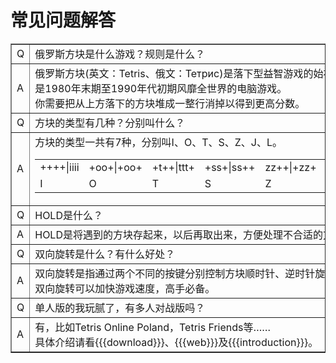 # 常见问题解答

<table cellpadding="5" cellspacing="0" border="1">
    <tr>
        <td>Q</td>
        <td>
            俄罗斯方块是什么游戏？规则是什么？
        </td>
    </tr>
    <tr>
        <td>A</td>
        <td>
            俄罗斯方块(英文：Tetris、俄文：Тетрис)是落下型益智游戏的始祖，<br />
            是1980年末期至1990年代初期风靡全世界的电脑游戏。<br />
            你需要把从上方落下的方块堆成一整行消掉以得到更高分数。
        </td>
    </tr>
    <tr>
        <td>Q</td>
        <td>
            方块的类型有几种？分别叫什么？
        </td>
    </tr>
    <tr>
        <td>A</td>
        <td>
            方块的类型一共有7种，分别叫I、O、T、S、Z、J、L。<br />
            <table cellpadding="5" cellspacing="0" border="0">
                <tr>
                    <td>
                        <div class="block">++++|iiii</div>
                    </td>
                    <td>
                        <div class="block">+oo+|+oo+</div>
                    </td>
                    <td>
                        <div class="block">+t++|ttt+</div>
                    </td>
                    <td>
                        <div class="block">+ss+|ss++</div>
                    </td>
                    <td>
                        <div class="block">zz++|+zz+</div>
                    </td>
                    <td>
                        <div class="block">j+++|jjj+</div>
                    </td>
                    <td>
                        <div class="block">++l+|lll+</div>
                    </td>
                </tr>
                <tr>
                    <td>
                        <div class="center strong">I</div>
                    </td>
                    <td>
                        <div class="center strong">O</div>
                    </td>
                    <td>
                        <div class="center strong">T</div>
                    </td>
                    <td>
                        <div class="center strong">S</div>
                    </td>
                    <td>
                        <div class="center strong">Z</div>
                    </td>
                    <td>
                        <div class="center strong">J</div>
                    </td>
                    <td>
                        <div class="center strong">L</div>
                    </td>
                </tr>
            </table>
        </td>
    </tr>
    <tr>
        <td>Q</td>
        <td>
            HOLD是什么？
        </td>
    </tr>
    <tr>
        <td>A</td>
        <td>
            HOLD是将遇到的方块存起来，以后再取出来，方便处理不合适的方块。
        </td>
    </tr>
    <tr>
        <td>Q</td>
        <td>
            双向旋转是什么？有什么好处？
        </td>
    </tr>
    <tr>
        <td>A</td>
        <td>
            双向旋转是指通过两个不同的按键分别控制方块顺时针、逆时针旋转。<br />
            双向旋转可以加快游戏速度，高手必备。
        </td>
    </tr>
    <tr>
        <td>Q</td>
        <td>
            单人版的我玩腻了，有多人对战版吗？
        </td>
    </tr>
    <tr>
        <td>A</td>
        <td>
            有，比如Tetris Online Poland，Tetris Friends等……<br />
            具体介绍请看{{{download}}}、{{{web}}}及{{{introduction}}}。
        </td>
    </tr>
</table>